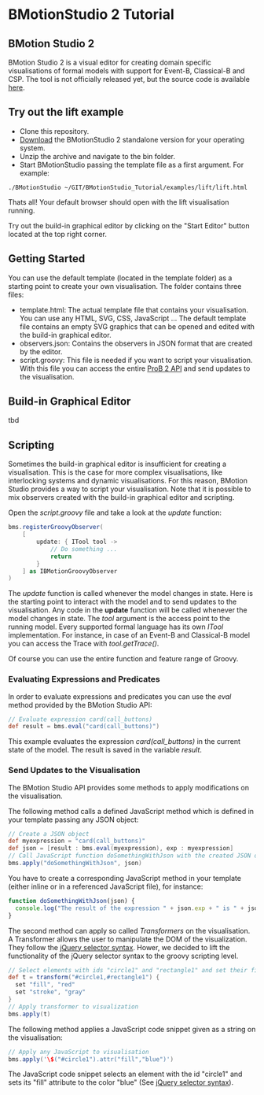 # BMotionStudio 2 Tutorial

## BMotion Studio 2

BMotion Studio 2 is a visual editor for creating domain specific visualisations of formal models with support for Event-B, Classical-B and CSP. The tool is not officially released yet, but the source code is available [here](https://github.com/bendisposto/prob2).

## Try out the lift example

* Clone this repository.
* [Download](http://www.stups.hhu.de/bmotionstudio/index.php/Downloads) the BMotionStudio 2 standalone version for your operating system.
* Unzip the archive and navigate to the bin folder.
* Start BMotionStudio passing the template file as a first argument. For example:

```
./BMotionStudio ~/GIT/BMotionStudio_Tutorial/examples/lift/lift.html
```

Thats all! Your default browser should open with the lift visualisation running.

Try out the build-in graphical editor by clicking on the "Start Editor" button located at the top right corner.

## Getting Started

You can use the default template (located in the template folder) as a starting point to create your own visualisation. The folder contains three files:

* template.html: The actual template file that contains your visualisation. You can use any HTML, SVG, CSS, JavaScript ... The default template file contains an empty SVG graphics that can be opened and edited with the build-in graphical editor.
* observers.json: Contains the observers in JSON format that are created by the editor.
* script.groovy: This file is needed if you want to script your visualisation. With this file you can access the entire [ProB 2 API](http://nightly.cobra.cs.uni-duesseldorf.de/prob2/developer-documentation/prob-devel.pdf) and send updates to the visualisation.

## Build-in Graphical Editor

tbd

## Scripting

Sometimes the build-in graphical editor is insufficient for creating a visualisation. This is the case for more complex visualisations, like interlocking systems and dynamic visualisations. For this reason, BMotion Studio provides a way to script your visualisation. Note that it is possible to mix observers created with the build-in graphical editor and scripting.

Open the _script.groovy_ file and take a look at the _update_ function:

```groovy
bms.registerGroovyObserver(
	[
		update: { ITool tool ->
			// Do something ...
			return
		}
	] as IBMotionGroovyObserver
)
```

The _update_ function is called whenever the model changes in state. Here is the starting point to interact with the model and to send updates to the visualisation. Any code in the __update__ function will be called whenever the model changes in state. The _tool_ argument is the access point to the running model. Every supported formal language has its own _ITool_ implementation. For instance, in case of an Event-B and Classical-B model you can access the Trace with _tool.getTrace()_.

Of course you can use the entire function and feature range of Groovy.

### Evaluating Expressions and Predicates

In order to evaluate expressions and predicates you can use the _eval_ method provided by the BMotion Studio API:
```groovy
// Evaluate expression card(call_buttons)
def result = bms.eval("card(call_buttons)")
```
This example evaluates the expression _card(call_buttons)_ in the current state of the model. The result is saved in the variable _result_.

### Send Updates to the Visualisation

The BMotion Studio API provides some methods to apply modifications on the visualisation. 

The following method calls a defined JavaScript method which is defined in your template passing any JSON object:

```groovy
// Create a JSON object
def myexpression = "card(call_buttons)"
def json = [result : bms.eval(myexpression), exp : myexpression]
// Call JavaScript function doSomethingWithJson with the created JSON object
bms.apply("doSomethingWithJson", json)
```

You have to create a corresponding JavaScript method in your template (either inline or in a referenced JavaScript file), for instance:

```javascript
function doSomethingWithJson(json) {
  console.log("The result of the expression " + json.exp + " is " + json.result)
}
```

The second method can apply so called _Transformers_ on the visualisation. A Transformer allows the user to manipulate the DOM of the visualization. They follow the [jQuery selector syntax](http://api.jquery.com/category/selectors). Hower, we decided to lift the functionality of the jQuery selector syntax to the groovy scripting level.

```groovy
// Select elements with ids "circle1" and "rectangle1" and set their fill and stroke attributes
def t = transform("#circle1,#rectangle1") {
  set "fill", "red"
  set "stroke", "gray"
}
// Apply transformer to visualization
bms.apply(t)
```

The following method applies a JavaScript code snippet given as a string on the visualisation:

```groovy
// Apply any JavaScript to visualisation
bms.apply('\$("#circle1").attr("fill","blue")')
```
The JavaScript code snippet selects an element with the id "circle1" and sets its "fill" attribute to the color "blue" (See [jQuery selector syntax](http://api.jquery.com/category/selectors)).

